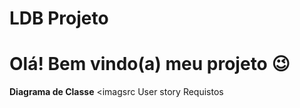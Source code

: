 # LDB Projeto

# Olá! Bem vindo(a) meu projeto 😉
**Diagrama de Classe**
<imagsrc
User story
Requistos



